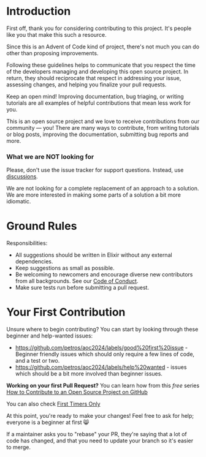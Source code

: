 # Introduction

First off, thank you for considering contributing to this project. It's people like you that make this such a resource.

Since this is an Advent of Code kind of project, there's not much you can do other than proposing improvements.

Following these guidelines helps to communicate that you respect the time of the developers managing and developing this open source project. In return, they should reciprocate that respect in addressing your issue, assessing changes, and helping you finalize your pull requests.

Keep an open mind! Improving documentation, bug triaging, or writing tutorials are all examples of helpful contributions that mean less work for you.

This is an open source project and we love to receive contributions from our community — you! There are many ways to contribute, from writing tutorials or blog posts, improving the documentation, submitting bug reports and more.

### What we are NOT looking for

Please, don't use the issue tracker for support questions. Instead, use [discussions](https://github.com/petros/aoc2024/discussions).

We are not looking for a complete replacement of an approach to a solution. We are more interested in making some parts of a solution a bit more idiomatic.

# Ground Rules

Responsibilities:

* All suggestions should be written in Elixir without any external dependencies.
* Keep suggestions as small as possible.
* Be welcoming to newcomers and encourage diverse new contributors from all backgrounds. See our [Code of Conduct][coc].
* Make sure tests run before submitting a pull request.

[coc]: https://github.com/petros/aoc2024/blob/main/CODE_OF_CONDUCT.md

# Your First Contribution

Unsure where to begin contributing? You can start by looking through these beginner and help-wanted issues:

- https://github.com/petros/aoc2024/labels/good%20first%20issue - Beginner friendly issues which should only require a few lines of code, and a test or two.
- https://github.com/petros/aoc2024/labels/help%20wanted - issues which should be a bit more involved than beginner issues.

**Working on your first Pull Request?** You can learn how from this *free* series [How to Contribute to an Open Source Project on GitHub](https://kcd.im/pull-request)

You can also check [First Timers Only](https://www.firsttimersonly.com)

At this point, you're ready to make your changes! Feel free to ask for help; everyone is a beginner at first :smile_cat:

If a maintainer asks you to "rebase" your PR, they're saying that a lot of code has changed, and that you need to update your branch so it's easier to merge.
